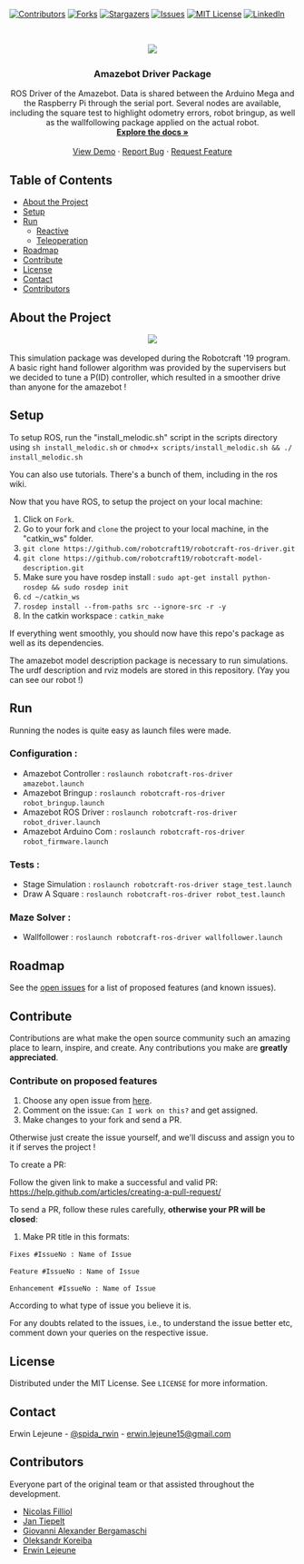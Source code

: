 [![Contributors][contributors-shield]][contributors-url]
[![Forks][forks-shield]][forks-url]
[![Stargazers][stars-shield]][stars-url]
[![Issues][issues-shield]][issues-url]
[![MIT License][license-shield]][license-url]
[![LinkedIn][linkedin-shield]][linkedin-url]

<br />
<p align="center">
  <a href="https://github.com/robotcraft19/robotcraft-ros-driver>
    <img src="res/images/logo_amazebot.png" alt="Logo" width="100" height="100">
    <img src="https://raw.githubusercontent.com/robotcraft19/robotcraft-pathfinding-stage/master/res/images/logo_amazebot.png">
  </a>

  <h3 align="center">Amazebot Driver Package</h3>

  <p align="center">
    ROS Driver of the Amazebot. Data is shared between the Arduino Mega and the Raspberry Pi through the serial port. Several nodes are available, including the square test to highlight odometry errors, robot bringup, as well as the wallfollowing package applied on the actual robot.
    <br />
    <a href="https://github.com/robotcraft19/robotcraft-ros-driver"><strong>Explore the docs »</strong></a>
    <br />
    <br />
    <a href="https://github.com/robotcraft19/robotcraft-ros-driver">View Demo</a>
    ·
    <a href="https://github.com/robotcraft19/robotcraft-ros-driver/issues">Report Bug</a>
    ·
    <a href="https://github.com/robotcraft19/robotcraft-ros-driver/issues">Request Feature</a>
  </p>
</p>

## Table of Contents

* [About the Project](#about-the-project)
* [Setup](#setup)
* [Run](#run)
  * [Reactive](#reactive-navigation)
  * [Teleoperation](#teleoperation)
* [Roadmap](#roadmap)
* [Contribute](#contribute)
* [License](#license)
* [Contact](#contact)
* [Contributors](#contributors)

## About the Project

<p align="center">
  <a href="https://github.com/robotcraft19/robotcraft-ros-driver>
    <img src="res/images/maze.png" alt="Banner" width="400" height="260">
    <img src="https://raw.githubusercontent.com/robotcraft19/robotcraft-ros-navigation/master/res/images/maze.png">
  </a>
</p>

This simulation package was developed during the Robotcraft '19 program. A basic right hand follower algorithm was provided by the supervisers but we decided to tune a P(ID) controller, which resulted in a smoother drive than anyone for the amazebot ! 

## Setup

To setup ROS, run the "install_melodic.sh" script in the scripts directory using `sh install_melodic.sh` or `chmod+x scripts/install_melodic.sh && ./ install_melodic.sh`

You can also use tutorials. There's a bunch of them, including in the ros wiki.

Now that you have ROS, to setup the project on your local machine:

1. Click on `Fork`.
2. Go to your fork and `clone` the project to your local machine, in the "catkin_ws" folder.
3. `git clone https://github.com/robotcraft19/robotcraft-ros-driver.git`
4. `git clone https://github.com/robotcraft19/robotcraft-model-description.git`
5. Make sure you have rosdep install : `sudo apt-get install python-rosdep && sudo rosdep init`
6. `cd ~/catkin_ws`
7. `rosdep install --from-paths src --ignore-src -r -y`
8. In the catkin workspace : `catkin_make`

If everything went smoothly, you should now have this repo's package as well as its dependencies.

The amazebot model description package is necessary to run simulations. The urdf description and rviz models are stored in this repository. (Yay you can see our robot !)

## Run

Running the nodes is quite easy as launch files were made. 

### Configuration :

- Amazebot Controller : `roslaunch robotcraft-ros-driver amazebot.launch`
- Amazebot Bringup : `roslaunch robotcraft-ros-driver robot_bringup.launch`
- Amazebot ROS Driver : `roslaunch robotcraft-ros-driver robot_driver.launch`
- Amazebot Arduino Com : `roslaunch robotcraft-ros-driver robot_firmware.launch`

### Tests :

- Stage Simulation : `roslaunch robotcraft-ros-driver stage_test.launch`
- Draw A Square :  `roslaunch robotcraft-ros-driver robot_test.launch`

### Maze Solver :

- Wallfollower :  `roslaunch robotcraft-ros-driver wallfollower.launch`

## Roadmap

See the [open issues](https://github.com/robotcraft19/robotcraft-ros-driver/issues) for a list of proposed features (and known issues).

## Contribute

Contributions are what make the open source community such an amazing place to learn, inspire, and create. Any contributions you make are **greatly appreciated**.

### Contribute on proposed features

1. Choose any open issue from [here](https://github.com/robotcraft19/robotcraft-ros-driver/issues). 
2. Comment on the issue: `Can I work on this?` and get assigned.
3. Make changes to your fork and send a PR.

Otherwise just create the issue yourself, and we'll discuss and assign you to it if serves the project !

To create a PR:

Follow the given link to make a successful and valid PR: https://help.github.com/articles/creating-a-pull-request/

To send a PR, follow these rules carefully, **otherwise your PR will be closed**:

1. Make PR title in this formats: 
```
Fixes #IssueNo : Name of Issue
``` 
```
Feature #IssueNo : Name of Issue
```
```
Enhancement #IssueNo : Name of Issue
```

According to what type of issue you believe it is.

For any doubts related to the issues, i.e., to understand the issue better etc, comment down your queries on the respective issue.

## License

Distributed under the MIT License. See `LICENSE` for more information.

## Contact

Erwin Lejeune - [@spida_rwin](https://twitter.com/spida_rwin) - erwin.lejeune15@gmail.com

## Contributors

Everyone part of the original team or that assisted throughout the development.

- [Nicolas Filliol](https://github.com/nicofilliol)
- [Jan Tiepelt](https://github.com/jantiepelt)
- [Giovanni Alexander Bergamaschi](https://github.com/alexbergamaschi)
- [Oleksandr Koreiba](https://github.com/paradauz)
- [Erwin Lejeune](https://github.com/Guilyx)

[contributors-shield]: https://img.shields.io/github/contributors/robotcraft19/robotcraft-ros-driver.svg?style=flat-square
[contributors-url]: https://github.com/robotcraft19/robotcraft-ros-driver/graphs/contributors
[forks-shield]: https://img.shields.io/github/forks/robotcraft19/robotcraft-ros-driver.svg?style=flat-square
[forks-url]: https://github.com/robotcraft19/robotcraft-ros-driver/network/members
[stars-shield]: https://img.shields.io/github/stars/robotcraft19/robotcraft-ros-driver.svg?style=flat-square
[stars-url]: https://github.com/robotcraft19/robotcraft-ros-driver/stargazers
[issues-shield]: https://img.shields.io/github/issues/robotcraft19/robotcraft-ros-driver.svg?style=flat-square
[issues-url]: https://github.com/robotcraft19/robotcraft-ros-driver/issues
[license-shield]: https://img.shields.io/github/license/robotcraft19/robotcraft-ros-driver.svg?style=flat-square
[license-url]: https://github.com/robotcraft19/robotcraft-ros-driver/blob/master/LICENSE.md
[linkedin-shield]: https://img.shields.io/badge/-LinkedIn-black.svg?style=flat-square&logo=linkedin&colorB=555
[linkedin-url]: https://linkedin.com/in/erwinlejeune-lkn
